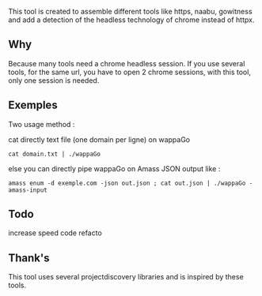 This tool is created to assemble different tools like https, naabu, gowitness and add a detection of the headless technology of chrome instead of httpx.

## Why

Because many tools need a chrome headless session. If you use several tools, for the same url, you have to open 2 chrome sessions, with this tool, only one session is needed.

## Exemples


Two usage method :

cat directly text file (one domain per ligne) on wappaGo
```
cat domain.txt | ./wappaGo
```



else you can directly pipe wappaGo on Amass JSON output like :

```
amass enum -d exemple.com -json out.json ; cat out.json | ./wappaGo -amass-input
```
## Todo

increase speed
code refacto


## Thank's

This tool uses several projectdiscovery libraries and is inspired by these tools.